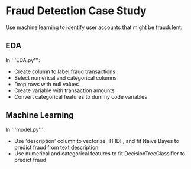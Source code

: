 # Fraud Detection Case Study

Use machine learning to identify user accounts that might be fraudulent.

## EDA
In '''EDA.py''':
- Create column to label fraud transactions
- Select numerical and categorical columns 
- Drop rows with null values
- Create variable with transaction amounts
- Convert categorical features to dummy code variables


## Machine Learning
In '''model.py''':
- Use 'description' column to vectorize, TFIDF, and fit Naive Bayes to predict fraud from text description
- Use numerical and categorical features to fit DecisionTreeClassifier to predict fraud

 

